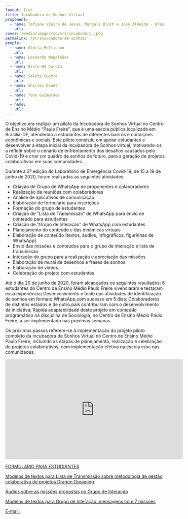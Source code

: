 ```yaml
---
layout: list
title: Incubadora de Sonhos Virtual
proponent:
  - name: Tatiane Vieira de Jesus, Mangala Bloch e Josy Almeida - Brasília, DF
    url: 
cover: /media/images/covers/incubadora.jpeg
permalink: /pt/incubadora-de-sonhos/
people:
  - name: Glória Pellicano
    url: 
  - name: Leonardo Magalhães
    url: 
  - name: Nicte-Há García
    url: 
  - name: Salete Guerra
    url: 
  - name: Shirlei Daudt
    url: 
  - name: Tono Guimarães
    url: 
  - name: 
    url: 
---
```


O objetivo era realizar um piloto da Incubadora de Sonhos Virtual no Centro de Ensino Médio “Paulo Freire”, que é uma escola pública localizada em Brasília-DF, atendendo a estudantes de diferentes bairros e condições econômicas e sociais. Este piloto consistiu em apoiar estudantes e desenvolver a etapa inicial da Incubadora de Sonhos virtual, motivando-os a refletir sobre o cenário de enfrentamento dos desafios causados pelo Covid-19 e criar um quadro de sonhos de futuro, para a geração de projetos colaborativos em suas comunidades.

Durante a 2ª edição do Laboratório de Emergência Covid-19, de 15 a 19 de junho de 2020, foram realizadas as seguintes atividades:
* Criação de Grupo de WhatsApp de proponentes e colaboradores
* Realização de reuniões com colaboradores
* Análise de aplicativos de comunicação
* Elaboração de formulário para inscrições
* Formação do grupo de estudantes
* Criação de “Lista de Transmissão” de WhatsApp para envio de conteúdo para estudantes
* Criação de “Grupo de Interação” de WhatsApp com estudantes
* Planejamento do conteúdo e das dinâmicas virtuais
* Elaboração de conteúdo (textos, áudios, infográficos, figurinhas de WhatsApp)
* Envio das missões e conteúdos para o grupo de interação e lista de transmissão
* Interação do grupo para a realização e apreciação das missões
* Elaboração de mural de desenhos e frases de sonhos
* Elaboração de vídeos
* Celebração do projeto com estudantes

Até o dia 20 de junho de 2020, foram alcançados os seguintes resultados:
6 estudantes do Centro de Ensino Médio Paulo Freire vivenciaram e testaram essa experiência;
Desenvolvimento e teste das atividades de identificação de sonhos em formato WhatsApp,com sucesso em 5 dias;
Colaboradores de distintos estados e de outro país contribuíram com o desenvolvimento da iniciativa;
Rápida adaptabilidade deste projeto em conteúdo programático na disciplina de Sociologia, no Centro de Ensino Médio Paulo Freire, a ser implementado nas próximas semanas.

Os próximos passos referem-se à implementação do projeto piloto completo da Incubadora de Sonhos Virtual no Centro de Ensino Médio Paulo Freire, incluindo as etapas de planejamento, realização e celebração de projetos colaborativos, com implementação efetiva na escola e/ou nas comunidades.

<div class="video-wrapper video-wrapper-16x9">
<iframe width="560" height="315" src="https://www.youtube.com/embed/Pw8OqTsz9dk" frameborder="0" allow="accelerometer; autoplay; encrypted-media; gyroscope; picture-in-picture" allowfullscreen></iframe>
</div>
  
[FORMULARIO PARA ESTUDIANTES](https://docs.google.com/forms/d/e/1FAIpQLSfzaiIwdMFJbBMec7k3EQcpOmamO_yXixxEzolrUEQ4pPImAQ/viewform)

[Modelos de textos para Lista de Transmissão sobre metodologia de gestão colaborativa de projetos Dragon Dreaming]( https://docs.google.com/document/d/1psqAz3ASntLRk_6dGuCT_grQVH3bS5R7mhfCKGsw9ds/edit?usp=sharing)
  
[Áudios sobre as missões propostas no Grupo de Interação](https://drive.google.com/drive/folders/1bJICcrz0jybhztmMvjsqTtrjVTRKdkbE?usp=sharing) 
  
[Modelos de textos para Grupo de Interação: mensagens com 7 missões](https://docs.google.com/document/d/1FbeFY9TMI6irBemhd4Kn-jkXXB5nW3WxEts_yCe85d8/edit?usp=sharing) 

  
[E-mail:](incubadoradesonhos.lab@gmail.com) 